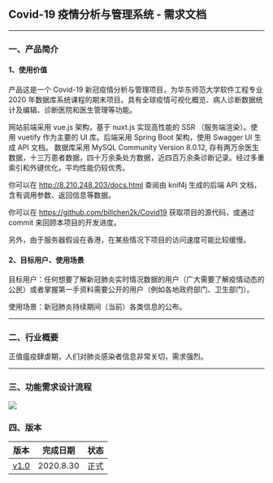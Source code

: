 ## Covid-19 疫情分析与管理系统 - 需求文档

---

### 一、产品简介

#### 1、使用价值

​产品这是一个 Covid-19 新冠疫情分析与管理项目，为华东师范大学软件工程专业 2020 年数据库系统课程的期末项目。具有全球疫情可视化概览、病人诊断数据统计及编辑、诊断医院和医生管理等功能。

网站前端采用 vue.js 架构，基于 nuxt.js 实现高性能的 SSR （服务端渲染）。使用 vuetify 作为主要的 UI 库。后端采用 Spring Boot 架构，使用 Swagger UI 生成 API 文档。 数据库采用 MySQL Community Version 8.0.12, 存有两万余医生数据，十三万患者数据，四十万余条处方数据，近四百万余条诊断记录。经过多重索引和外键优化，平均性能仍较优秀。

你可以在 http://8.210.248.203/docs.html 查阅由 knif4j 生成的后端 API 文档，含有调用参数、返回信息等数据。

你可以在 https://github.com/billchen2k/Covid19 获取项目的源代码，或通过 commit 来回顾本项目的开发进度。

另外，由于服务器假设在香港，在某些情况下项目的访问速度可能比较缓慢。

#### 2、目标用户、使用场景

​目标用户：任何想要了解新冠肺炎实时情况数据的用户（广大需要了解疫情动态的公民）或者掌握第一手资料需要公开的用户（例如各地政府部门、卫生部门）。

​使用场景：新冠肺炎持续期间（当前）各类信息的公布。

---

### 二、行业概要

​正值瘟疫肆虐期，人们对肺炎感染者信息非常关切，需求强烈。

----

### 三、功能需求设计流程

![](./pic/TimeLine.png)


### 四、版本

| 版本                     | 完成日期  | 状态 |
| ------------------------ | --------- | ---- |
| [v1.0](https://covid19.billc.io/) | 2020.8.30 | 正式 |
